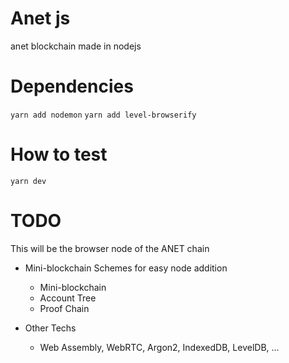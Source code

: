 # Anet js
anet blockchain made in nodejs

# Dependencies
`yarn add nodemon`
`yarn add level-browserify`

# How to test
`yarn dev`

# TODO
This will be the browser node of the ANET chain

- Mini-blockchain Schemes for easy node addition
  - Mini-blockchain
  - Account Tree
  - Proof Chain
  
- Other Techs
  - Web Assembly, WebRTC, Argon2, IndexedDB, LevelDB, ...